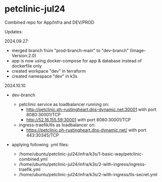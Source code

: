 # petclinic-jul24
Combined repo for App/Infra and DEV/PROD


Updates:

2024.09.27:
- merged branch from "prod-branch-main" to "dev-branch" (Image-Version:2.0)
- app is now using docker-compose for app & database instead of dockerfile only
- created workpace "dev" in terraform
- created namespace "dev" in k3s

2024.10.10
- dev-branch 
  - petclinic service as loadbalancer running on: 
    - http://petclinic.ph-rustingheart.dns-dynamic.net:30001 with port 8080:30001/TCP
    - http://52.16.155.59:30001 with port 8080:30001/TCP
  - ingress-traefik/tls as loadbalancer on:
    - https://petclinic.ph-rustingheart.dns-dynamic.net/ with port 443:30345/TCP

- applying following .yml files:
  - /home/ubuntu/petclinic-jul24/infra/k3s/1-basic-way/petclinic-combined.yml
  - /home/ubuntu/petclinic-jul24/infra/k3s/2-with-ingress/ingress-traefik.yml
  - /home/ubuntu/petclinic-jul24/infra/k3s/2-with-ingress/tls-secret.yml
